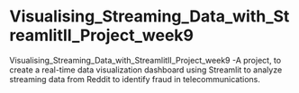 # Visualising_Streaming_Data_with_StreamlitII_Project_week9
Visualising_Streaming_Data_with_StreamlitII_Project_week9 -A project, to create a real-time data visualization dashboard using Streamlit to analyze streaming data from Reddit to identify fraud in telecommunications.
